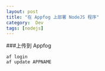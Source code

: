 ```yaml
---
layout: post
title: "在 Appfog 上部署 NodeJS 程序"
category:  Dev
tags: [nodejs]
---
```


###上传到 Appfog

    af login
    af update APPNAME
